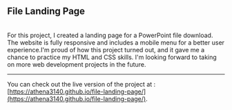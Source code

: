 ## **File Landing Page**
\
For this project, I created a landing page for a PowerPoint file download. The website is fully responsive and includes a mobile menu for a better user experience.I'm proud of how this project turned out, and it gave me a chance to practice my HTML and CSS skills. I'm looking forward to taking on more web development projects in the future.
___
You can check out the live version of the project at : [https://athena3140.github.io/file-landing-page/](https://athena3140.github.io/file-landing-page/).
